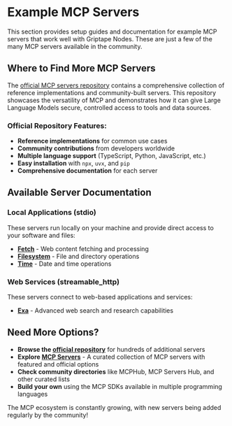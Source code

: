 # Example MCP Servers

This section provides setup guides and documentation for example MCP servers that work well with Griptape Nodes. These are just a few of the many MCP servers available in the community.

## Where to Find More MCP Servers

The [official MCP servers repository](https://github.com/modelcontextprotocol/servers) contains a comprehensive collection of reference implementations and community-built servers. This repository showcases the versatility of MCP and demonstrates how it can give Large Language Models secure, controlled access to tools and data sources.

### Official Repository Features:

- **Reference implementations** for common use cases
- **Community contributions** from developers worldwide
- **Multiple language support** (TypeScript, Python, JavaScript, etc.)
- **Easy installation** with `npx`, `uvx`, and `pip`
- **Comprehensive documentation** for each server

## Available Server Documentation

### Local Applications (stdio)

These servers run locally on your machine and provide direct access to your software and files:

- **[Fetch](./fetch.md)** - Web content fetching and processing
- **[Filesystem](./filesystem.md)** - File and directory operations
- **[Time](./time.md)** - Date and time operations

### Web Services (streamable_http)

These servers connect to web-based applications and services:

- **[Exa](./exa.md)** - Advanced web search and research capabilities

## Need More Options?

- **Browse the [official repository](https://github.com/modelcontextprotocol/servers)** for hundreds of additional servers
- **Explore [MCP Servers](https://mcpservers.org/)** - A curated collection of MCP servers with featured and official options
- **Check community directories** like MCPHub, MCP Servers Hub, and other curated lists
- **Build your own** using the MCP SDKs available in multiple programming languages

The MCP ecosystem is constantly growing, with new servers being added regularly by the community!
